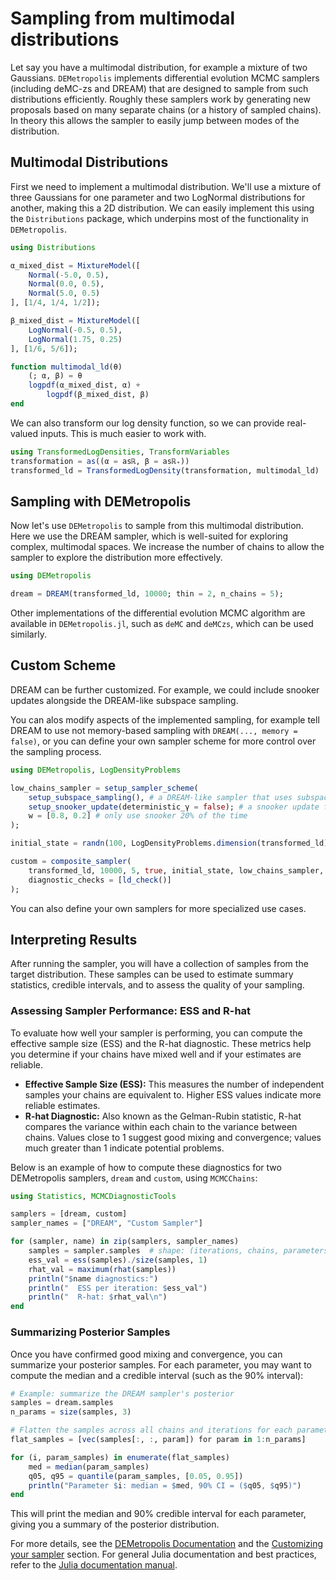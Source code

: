 # Sampling from multimodal distributions

Let say you have a multimodal distribution, for example a mixture of two Gaussians.
`DEMetropolis` implements differential evolution MCMC samplers (including deMC-zs and DREAM) that are designed to sample from such distributions efficiently.
Roughly these samplers work by generating new proposals based on many separate chains (or a history of sampled chains).
In theory this allows the sampler to easily jump between modes of the distribution.

## Multimodal Distributions

First we need to implement a multimodal distribution. We'll use a mixture of three Gaussians for one parameter and two LogNormal distributions for another, making this a 2D distribution. We can easily implement this using the `Distributions` package, which underpins most of the functionality in `DEMetropolis`.

```julia
using Distributions

α_mixed_dist = MixtureModel([
    Normal(-5.0, 0.5),
    Normal(0.0, 0.5),
    Normal(5.0, 0.5)
], [1/4, 1/4, 1/2]);

β_mixed_dist = MixtureModel([
    LogNormal(-0.5, 0.5),
    LogNormal(1.75, 0.25)
], [1/6, 5/6]);

function multimodal_ld(θ)
    (; α, β) = θ
    logpdf(α_mixed_dist, α) +
        logpdf(β_mixed_dist, β)
end
```

We can also transform our log density function, so we can provide real-valued inputs. This is much easier to work with.

```julia
using TransformedLogDensities, TransformVariables
transformation = as((α = asℝ, β = asℝ₊))
transformed_ld = TransformedLogDensity(transformation, multimodal_ld)
```

## Sampling with DEMetropolis

Now let's use `DEMetropolis` to sample from this multimodal distribution. Here we use the DREAM sampler, which is well-suited for exploring complex, multimodal spaces. We increase the number of chains to allow the sampler to explore the distribution more effectively.

```julia
using DEMetropolis

dream = DREAM(transformed_ld, 10000; thin = 2, n_chains = 5);
```

Other implementations of the differential evolution MCMC algorithm are available in `DEMetropolis.jl`, such as `deMC` and `deMCzs`, which can be used similarly.

## Custom Scheme

DREAM can be further customized. For example, we could include snooker updates alongside the DREAM-like subspace sampling.

You can alos modify aspects of the implemented sampling, for example tell DREAM to use not memory-based sampling with `DREAM(..., memory = false)`, or you can define your own sampler scheme for more control over the sampling process.

```julia
using DEMetropolis, LogDensityProblems

low_chains_sampler = setup_sampler_scheme(
    setup_subspace_sampling(), # a DREAM-like sampler that uses subspace sampling
    setup_snooker_update(deterministic_γ = false); # a snooker update for better exploration
    w = [0.8, 0.2] # only use snooker 20% of the time
);

initial_state = randn(100, LogDensityProblems.dimension(transformed_ld));

custom = composite_sampler(
    transformed_ld, 10000, 5, true, initial_state, low_chains_sampler, R̂_stopping_criteria(1.05);
    diagnostic_checks = [ld_check()]
);
```

You can also define your own samplers for more specialized use cases.

## Interpreting Results

After running the sampler, you will have a collection of samples from the target distribution. These samples can be used to estimate summary statistics, credible intervals, and to assess the quality of your sampling.

### Assessing Sampler Performance: ESS and R-hat

To evaluate how well your sampler is performing, you can compute the effective sample size (ESS) and the R-hat diagnostic. These metrics help you determine if your chains have mixed well and if your estimates are reliable.

- **Effective Sample Size (ESS):** This measures the number of independent samples your chains are equivalent to. Higher ESS values indicate more reliable estimates.
- **R-hat Diagnostic:** Also known as the Gelman-Rubin statistic, R-hat compares the variance within each chain to the variance between chains. Values close to 1 suggest good mixing and convergence; values much greater than 1 indicate potential problems.

Below is an example of how to compute these diagnostics for two DEMetropolis samplers, `dream` and `custom`, using `MCMCChains`:

```julia
using Statistics, MCMCDiagnosticTools

samplers = [dream, custom]
sampler_names = ["DREAM", "Custom Sampler"]

for (sampler, name) in zip(samplers, sampler_names)
    samples = sampler.samples  # shape: (iterations, chains, parameters)
    ess_val = ess(samples)./size(samples, 1)
    rhat_val = maximum(rhat(samples))
    println("$name diagnostics:")
    println("  ESS per iteration: $ess_val")
    println("  R-hat: $rhat_val\n")
end
```

### Summarizing Posterior Samples

Once you have confirmed good mixing and convergence, you can summarize your posterior samples. For each parameter, you may want to compute the median and a credible interval (such as the 90% interval):

```julia
# Example: summarize the DREAM sampler's posterior
samples = dream.samples
n_params = size(samples, 3)

# Flatten the samples across all chains and iterations for each parameter
flat_samples = [vec(samples[:, :, param]) for param in 1:n_params]

for (i, param_samples) in enumerate(flat_samples)
    med = median(param_samples)
    q05, q95 = quantile(param_samples, [0.05, 0.95])
    println("Parameter $i: median = $med, 90% CI = ($q05, $q95)")
end
```

This will print the median and 90% credible interval for each parameter, giving you a summary of the posterior distribution.

For more details, see the [DEMetropolis Documentation](@ref) and the [Customizing your sampler](@ref) section. For general Julia documentation and best practices, refer to the [Julia documentation manual](https://docs.julialang.org/en/v1/manual/documentation/).

